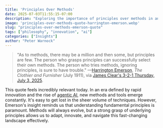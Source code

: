 ```yaml
---
title: 'Principles Over Methods'
date: 2025-07-03T11:55:15-07:00
description: "Exploring the importance of principles over methods in an era of rapid innovation and AI, inspired by Harrington Emerson's timeless quote."
image: 'principles-over-methods-quote-harrington-emerson.webp'
slug: "principles-over-methods-emerson-quote"
tags: ["philosophy", "innovation", "ai"]
categories: ["Insights"]
author: "Peter Warnock"
---
```


> "As to methods, there may be a million and then some, but principles are few. The person who grasps principles can successfully select their own methods. The person who tries methods, ignoring principles, is sure to have trouble."
> —[Harrington Emerson](https://en.wikipedia.org/wiki/Harrington_Emerson), *The Clothier and Furnisher* (July 1911), via [James Clear's 3-2-1 Thursday, July 3, 2025](https://jamesclear.com/3-2-1/july-3-2025).

This quote feels incredibly relevant today. In an era defined by rapid innovation and the rise of [agentic AI](https://www.ibm.com/think/topics/agentic-ai), new methods and tools emerge constantly. It's easy to get lost in the sheer volume of techniques. However, Emerson's insight reminds us that understanding fundamental principles is paramount. Methods will always evolve, but a strong grasp of underlying principles allows us to adapt, innovate, and navigate this fast-changing landscape effectively.
